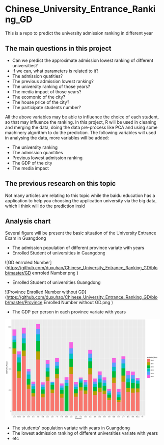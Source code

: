 # Chinese_University_Entrance_Ranking_GD
This is a repo to predict the university admission ranking in different year

## The main questions in this project
- Can we predict the approximate admission lowest ranking of different universities?
- If we can, what parameters is related to it?
 - The admission quatities?
 - The previous admission lowest ranking?
 - The university ranking of those years?
 - The media impact of those years?
 - The ecomonic of the city?
 - The house price of the city?
 - The participate students number?

All the above variables may be able to influence the choice of each student, so that may influence the ranking. In this project, R will be used in cleaning and merging the data, doing the data pre-process like PCA and using some machinery algorithm to do the prediction. The following variables will used in analysing the data, more variables will be added:

- The university ranking
- The admission quantities
- Previous lowest admission ranking
- The GDP of the city
- The media impact

## The previous research on this topic
Not many articles are relating to this topic while the baidu education has a application to help you choosing the application university via the big data, which I think will do the prediction insid

## Analysis chart
Several figure will be present the basic situation of the University Entrance Exam in Guangdong

- The admission population of different province variate with years
 - Enrolled Student of universities in Guangdong

![GD enrroled Number](https://github.com/duxuhao/Chinese_University_Entrance_Ranking_GD/blob/master/GD enrroled Number.png )

 - Enrolled Student of universities Guangdong

![Province Enrolled Number without GD](https://github.com/duxuhao/Chinese_University_Entrance_Ranking_GD/blob/master/Province Enrolled Number without GD.png )

- The GDP per person in each province variate with years

![GDP_PER_PERSON](https://github.com/duxuhao/Chinese_University_Entrance_Ranking_GD/blob/master/GDP_PER_PERSON.png )
- The students' population variate with years in Guangdong
- The lowest admission ranking of different universities variate with years
- etc
